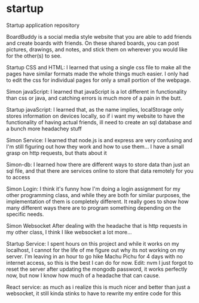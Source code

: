 # startup
Startup application repository

BoardBuddy is a social media style website that you are able to add friends and create boards with friends. On these shared boards, you can post pictures, drawings, and notes, and stick them on wherever you would like for the other(s) to see.


Startup CSS and HTML: I learned that using a single css file to make all the pages have similar formats made the whole things much easier. I only had to edit the css for individual pages for only a small portion of the webpage.

Simon javaScript: I learned that javaScript is a lot different in functionality than css or java, and catching errors is much more of a pain in the butt.

Startup javaScript: I learned that, as the name implies, localStorage only stores information on devices locally, so if i want my website to have the functionality of having actual friends, ill need to create an sql database and a bunch more headachey stuff

Simon Service: I learned that node.js is and express are very confusing and I'm still figuring out how they work and how to use them... I have a small grasp on http requests, but thats about it

Simon-db: I learned how there are different ways to store data than just an sql file, and that there are services online to store that data remotely for you to access

Simon Login: I think it's funny how I'm doing a login assignment for my other programming class, and while they are both for similar purposes, the implementation of them is completely different. It really goes to show how many different ways there are to program something depending on the specific needs.

Simon Websocket After dealing with the headache that is http requests in my other class, I think I like websocket a lot more...

Startup Service: I spent hours on this project and while it works on my localhost, I cannot for the life of me figure out why its not working on my server. I'm leaving in an hour to go hike Machu Pichu for 4 days with no internet access, so this is the best I can do for now.
Edit: nvm I just forgot to reset the server after updating the mongodb password, it works perfectly now, but now I know how much of a headache that can cause.

React service: as much as i realize this is much nicer and better than just a websocket, it still kinda stinks to have to rewrite my entire code for this